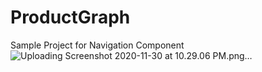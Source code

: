 # ProductGraph
Sample Project for Navigation Component
![Uploading Screenshot 2020-11-30 at 10.29.06 PM.png…]()
